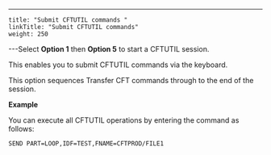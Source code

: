---
    title: "Submit CFTUTIL commands "
    linkTitle: "Submit CFTUTIL commands"
    weight: 250
---Select **Option 1** then **Option 5** to start a CFTUTIL session.

This enables you to submit CFTUTIL commands via the keyboard.

This option sequences Transfer CFT commands through to the end of the session.

******Example******

You can execute all CFTUTIL operations by entering the command as follows:

```
SEND PART=LOOP,IDF=TEST,FNAME=CFTPROD/FILE1
```
